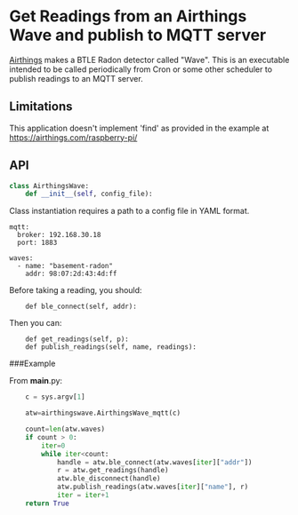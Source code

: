 # Get Readings from an Airthings Wave and publish to MQTT server

[Airthings](http://airthings.com) makes a BTLE Radon detector called "Wave". This is an executable intended to be called periodically from Cron or some other scheduler to publish readings to an MQTT server.

## Limitations

This application doesn't implement 'find' as provided in the example at https://airthings.com/raspberry-pi/

## API

```Python
class AirthingsWave:
    def __init__(self, config_file):
```

Class instantiation requires a path to a config file in YAML format.

```
mqtt:
  broker: 192.168.30.18
  port: 1883

waves:
  - name: "basement-radon"
    addr: 98:07:2d:43:4d:ff
```

Before taking a reading, you should:

```
    def ble_connect(self, addr):
```

Then you can:

```
    def get_readings(self, p):
    def publish_readings(self, name, readings):
```

###Example

From __main__.py:
```python
    c = sys.argv[1]

    atw=airthingswave.AirthingsWave_mqtt(c)

    count=len(atw.waves)
    if count > 0:
        iter=0
        while iter<count:
            handle = atw.ble_connect(atw.waves[iter]["addr"])
            r = atw.get_readings(handle)
            atw.ble_disconnect(handle)
            atw.publish_readings(atw.waves[iter]["name"], r)
            iter = iter+1
    return True
```
